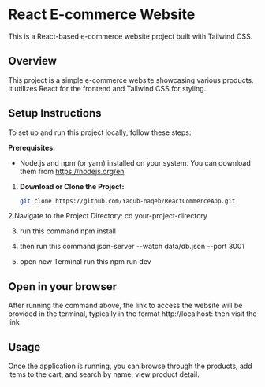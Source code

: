 # React E-commerce Website

This is a React-based e-commerce website project built with Tailwind CSS.

## Overview
This project is a simple e-commerce website showcasing various products. It utilizes React for the frontend and Tailwind CSS for styling.


## Setup Instructions
To set up and run this project locally, follow these steps:

**Prerequisites:**
- Node.js and npm (or yarn) installed on your system. You can download them from https://nodejs.org/en


1. **Download or Clone the Project:** 
   ```bash
   git clone https://github.com/Yaqub-naqeb/ReactCommerceApp.git

2.Navigate to the Project Directory: cd your-project-directory

3. run this command npm install

4. then run this command json-server --watch data/db.json --port 3001

5. open new Terminal run this npm run dev

## Open in your browser
After running the command above, the link to access the website will be provided in the terminal, typically in the format http://localhost:<port number> then visit the link


## Usage
Once the application is running, you can browse through the products, add items to the cart, and search by name, view product detail.



